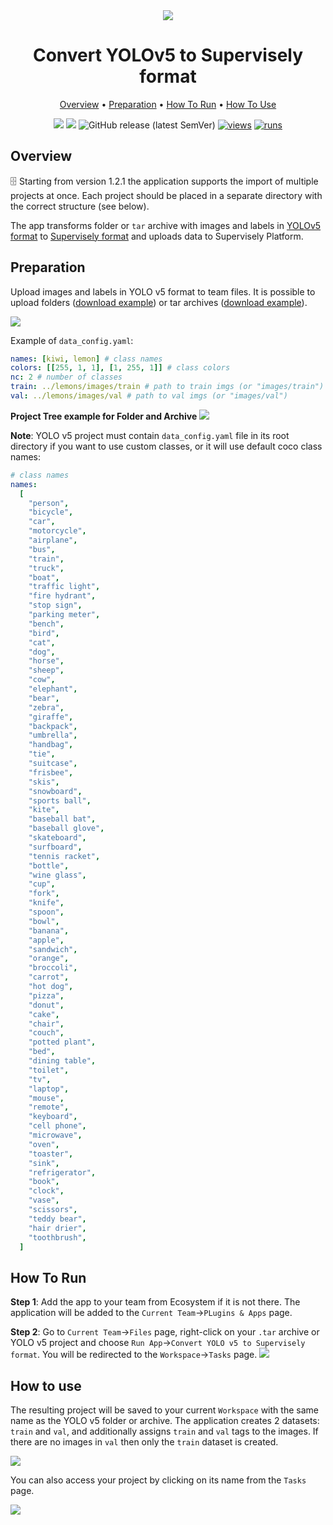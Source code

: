 <div align="center" markdown>

<img src="https://user-images.githubusercontent.com/106374579/183682359-b061f772-fa5f-43bd-96f5-59951c677c4b.png"/>

# Convert YOLOv5 to Supervisely format

<p align="center">
  <a href="#Overview">Overview</a> •
  <a href="#Preparation">Preparation</a> •
  <a href="#How-To-Run">How To Run</a> •
  <a href="#How-To-Use">How To Use</a>
</p>

[![](https://img.shields.io/badge/supervisely-ecosystem-brightgreen)](https://ecosystem.supervise.ly/apps/convert-yolov5-to-supervisely-format)
[![](https://img.shields.io/badge/slack-chat-green.svg?logo=slack)](https://supervise.ly/slack)
![GitHub release (latest SemVer)](https://img.shields.io/github/v/release/supervisely-ecosystem/convert-yolov5-to-supervisely-format)
[![views](https://app.supervise.ly/img/badges/views/supervisely-ecosystem/convert-yolov5-to-supervisely-format.png)](https://supervise.ly)
[![runs](https://app.supervise.ly/img/badges/runs/supervisely-ecosystem/convert-yolov5-to-supervisely-format.png)](https://supervise.ly)

</div>

## Overview

🗄️ Starting from version 1.2.1 the application supports the import of multiple projects at once. Each project should be placed in a separate directory with the correct structure (see below).

The app transforms folder or `tar` archive with images and labels in [YOLOv5 format](https://github.com/ultralytics/yolov5/wiki/Train-Custom-Data) to [Supervisely format](https://docs.supervise.ly/data-organization/00_ann_format_navi) and uploads data to Supervisely Platform.

## Preparation

Upload images and labels in YOLO v5 format to team files. It is possible to upload folders ([download example](https://drive.google.com/drive/folders/1CqG0bmDRoGF33r5gLWnmEHgkp9u196DZ?usp=sharing)) or tar archives ([download example](https://drive.google.com/drive/folders/1YmbEBqgOVrL9IiBVRpKJ-_7ZnV31Wc7r?usp=sharing)).

![](https://github.com/supervisely-ecosystem/convert-yolov5-to-supervisely-format/assets/79905215/f3358661-7fff-48cd-8ca4-f0989752022d)

Example of `data_config.yaml`:

```yaml
names: [kiwi, lemon] # class names
colors: [[255, 1, 1], [1, 255, 1]] # class colors
nc: 2 # number of classes
train: ../lemons/images/train # path to train imgs (or "images/train")
val: ../lemons/images/val # path to val imgs (or "images/val")
```

**Project Tree example for Folder and Archive**
<img src="https://github.com/supervisely-ecosystem/convert-yolov5-to-supervisely-format/assets/79905215/370338f5-8e10-46f0-9506-4bcd7c1c325f"/>

**Note**: YOLO v5 project must contain `data_config.yaml` file in its root directory if you want to use custom classes,
or it will use default coco class names:

```yaml
# class names
names:
  [
    "person",
    "bicycle",
    "car",
    "motorcycle",
    "airplane",
    "bus",
    "train",
    "truck",
    "boat",
    "traffic light",
    "fire hydrant",
    "stop sign",
    "parking meter",
    "bench",
    "bird",
    "cat",
    "dog",
    "horse",
    "sheep",
    "cow",
    "elephant",
    "bear",
    "zebra",
    "giraffe",
    "backpack",
    "umbrella",
    "handbag",
    "tie",
    "suitcase",
    "frisbee",
    "skis",
    "snowboard",
    "sports ball",
    "kite",
    "baseball bat",
    "baseball glove",
    "skateboard",
    "surfboard",
    "tennis racket",
    "bottle",
    "wine glass",
    "cup",
    "fork",
    "knife",
    "spoon",
    "bowl",
    "banana",
    "apple",
    "sandwich",
    "orange",
    "broccoli",
    "carrot",
    "hot dog",
    "pizza",
    "donut",
    "cake",
    "chair",
    "couch",
    "potted plant",
    "bed",
    "dining table",
    "toilet",
    "tv",
    "laptop",
    "mouse",
    "remote",
    "keyboard",
    "cell phone",
    "microwave",
    "oven",
    "toaster",
    "sink",
    "refrigerator",
    "book",
    "clock",
    "vase",
    "scissors",
    "teddy bear",
    "hair drier",
    "toothbrush",
  ]
```

## How To Run

**Step 1**: Add the app to your team from Ecosystem if it is not there. The application will be added to the `Current Team`->`PLugins & Apps` page.

**Step 2**: Go to `Current Team`->`Files` page, right-click on your `.tar` archive or YOLO v5 project and choose `Run App`->`Convert YOLO v5 to Supervisely format`. You will be redirected to the `Workspace`->`Tasks` page.
<img src="https://github.com/supervisely-ecosystem/convert-yolov5-to-supervisely-format/assets/79905215/36a1b40e-e085-4bec-89fd-a5c60a00498f"/>

## How to use

The resulting project will be saved to your current `Workspace` with the same name as the YOLO v5 folder or archive.
The application creates 2 datasets: `train` and `val`, and additionally assigns `train` and `val` tags to the images.
If there are no images in `val` then only the `train` dataset is created.

<img src="https://github.com/supervisely-ecosystem/convert-yolov5-to-supervisely-format/assets/79905215/b9580775-81cb-425c-902e-c58cb6e203bb"/>

You can also access your project by clicking on its name from the `Tasks` page.

<img src="https://github.com/supervisely-ecosystem/convert-yolov5-to-supervisely-format/assets/79905215/3a844a93-f88b-4063-86b9-098cb60e061f"/>
